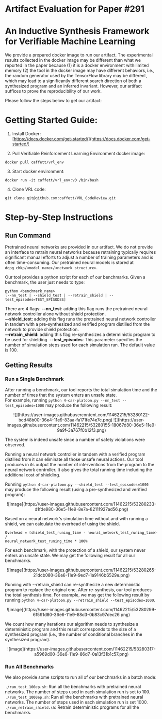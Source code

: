 Artifact Evaluation for Paper #291
==================================

An Inductive Synthesis Framework for Verifiable Machine Learning
==================================


We provide a prepared docker image to run our artifact. The experimental results collected in the docker image may be different than what we reported in the paper because (1) it is a docker environment with limited memory (2) the tool in the docker image may have different behaviors, i.e., the random generator used by the TensorFlow library may be different, which may lead to a significantly different search direction of both a synthesized program and an inferred invariant. However, our artifact suffices to prove the reproducibility of our work.

Please follow the steps below to get our artifact:

# Getting Started Guide: 
1. Install Docker:  
[https://docs.docker.com/get-started/](https://docs.docker.com/get-started/)

2. Pull Verifiable Reinforcement Learning Environment docker image:   
```  
docker pull caffett/vrl_env
```
3. Start docker environment:  
```  
docker run -it caffett/vrl_env:v0 /bin/bash
```
4. Clone VRL code:  
```
git clone git@github.com:caffett/VRL_CodeReview.git
```

# Step-by-Step Instructions
## Run Command
Pretrained neural networks are provided in our artifact. We do not provide an interface to retrain neural networks because retraining typically requires significant manual efforts to adjust a number of training parameters and is often time-consuming. Our pretrained neural models is stored at `ddpg_chkp/<model_name>/<network_structure>`.

Our tool provides a python script for each of our benchmarks. Given a benchmark, the user just needs to type:

```
python <benchmark_name> 
[--nn_test | --shield_test | --retrain_shield | --test_episodes=TEST_EPISODES]
``` 

There are 4 flags: 
**--nn\_test**: adding this flag runs the pretrained neural network controller alone without shield protection.  
**--shield\_test**:  adding this flag runs the pretrained neural network controller in tandem with a pre-synthesized and verified program distilled from the network to provide shield protection.  
**--retrain\_shield**: adding this flag re-synthesizes a deterministic program to be used for shielding.
**--test\_episodes**: This parameter specifies the number of simulation steps used for each simulation run. The default value is 100.    

## Getting Results
### Run a Single Benchmark
After running a benchmark, our tool reports the total simulation time and the number of times that the system enters an unsafe state.  
For example, running `python 4-car-platoon.py --nn_test --test_episodes=1000` may produce the following result:

<center>
![](https://user-images.githubusercontent.com/11462215/53280122-bcd48b00-36e4-11e9-83aa-fa171fe74e7c.png)
![](https://user-images.githubusercontent.com/11462215/53280155-18067d80-36e5-11e9-9a9f-3a767f0b12f3.png)
</center>

The system is indeed unsafe since a number of safety violations were observed.

Running a neural network controller in tandem with a verified program distilled from it can eliminate all those unsafe neural actions. Our tool produces in its output the number of interventions from the program to the neural network controller. It also gives the total running time including the additional cost of shielding.

Running `python 4-car-platoon.py --shield_test --test_episodes=1000` may produce the following result (using a pre-synthesized and verified program):
<center>
![image](https://user-images.githubusercontent.com/11462215/53280233-d1fde980-36e5-11e9-8e7a-82111927ad56.png)
</center>

Based on a neural network's simulation time without and with running a shield, we can calculate the overhead of using the shield.  

```
Overhead = (shield_test_runing_time - neural_network_test_runing_time) /
neural_network_test_runing_time * 100%
```
  
For each benchmark, with the protection of a shield, our system never enters an unsafe state. We may get the following result for all our benchmarks.

<center>
![image](https://user-images.githubusercontent.com/11462215/53280265-21dcb080-36e6-11e9-9ed7-1a9146b6529e.png)
</center>

Running with --retrain_shield can re-synthesize a new deterministic program to replace the original one. After re-synthesis, our tool produces the total synthesis time.  For example, we may get the following result by running `python 4-car-platoon.py --retrain_shield --test_episodes=1000`. 
<center>
![image](https://user-images.githubusercontent.com/11462215/53280299-6f591d80-36e6-11e9-88d3-0b83c97dec26.png)
</center>

We count how many iterations our algorithm needs to synthesize a deterministic program and this result corresponds to the size of a synthesized program (i.e., the number of conditional branches in the synthesized program). 
<center>
![image](https://user-images.githubusercontent.com/11462215/53280317-a5969d00-36e6-11e9-86d7-0a13f31b1c57.png)
</center>

### Run All Benchmarks

We also provide some scripts to run all of our benchmarks in a batch mode:

`./run_test_100ep.sh`: Run all the benchmarks with pretrained neural networks. The number of steps used in each simulation run is set to 100.     
`./run_test_1000ep.sh`: Run all the benchmarks with pretrained neural networks. The number of steps used in each simulation run is set 1000.    
`./run_retrain_shield.sh`: Retrain deterministic programs for all the benchmarks.
